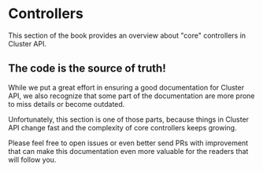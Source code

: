 # Controllers

This section of the book provides an overview about "core" controllers in Cluster API.

<aside class="note warning">

<h1>The code is the source of truth!</h1>

While we put a great effort in ensuring a good documentation for Cluster API, we also recognize that some
part of the documentation are more prone to miss details or become outdated.

Unfortunately, this section is one of those parts, because things in Cluster API change fast and the
complexity of core controllers keeps growing.

Please feel free to open issues or even better send PRs with improvement that can make this documentation 
even more valuable for the readers that will follow you.

</aside>

